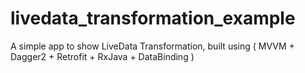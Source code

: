 # livedata_transformation_example
A simple app to show LiveData Transformation, built using ( MVVM + Dagger2 + Retrofit + RxJava + DataBinding )
